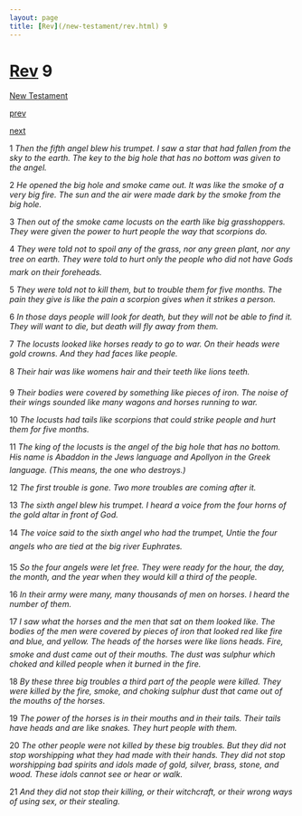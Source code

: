 ```yaml
---
layout: page
title: [Rev](/new-testament/rev.html) 9
---
```


# [Rev](/new-testament/rev.html) 9

[New Testament](/new-testament.html)


[prev](/new-testament/rev/rev-8.html)


[next](/new-testament/rev/rev-10.html)

1 _Then the fifth angel blew his trumpet. I saw a star that had fallen from the sky to the earth. The key to the big hole that has no bottom was given to the angel._

2 _He opened the big hole and smoke came out. It was like the smoke of a very big fire. The sun and the air were made dark by the smoke from the big hole._

3 _Then out of the smoke came locusts on the earth like big grasshoppers. They were given the power to hurt people the way that scorpions do._

4 _They were told not to spoil any of the grass, nor any green plant, nor any tree on earth.  They were told to hurt only the people who did not have Gods mark on their foreheads._

5 _They were told not to kill them, but to trouble them for five months. The pain they give is like the pain a scorpion gives when it strikes a person._

6 _In those days people will look for death, but they will not be able to find it. They will want to die, but death will fly away from them._

7 _The locusts looked like horses ready to go to war. On their heads were gold crowns. And they had faces like people._

8 _Their hair was like womens hair and their teeth like lions teeth._

9 _Their bodies were covered by something like pieces of iron. The noise of their wings sounded like many wagons and horses running to war._

10 _The locusts had tails like scorpions that could strike people and hurt them for five months._

11 _The king of the locusts is the angel of the big hole that has no bottom. His name is Abaddon in the Jews language and Apollyon in the Greek language. (This means, the one who destroys.)_

12 _The first trouble is gone. Two more troubles are coming after it._

13 _The sixth angel blew his trumpet. I heard a voice from the four horns of the gold altar in front of God._

14 _The voice said to the sixth angel who had the trumpet, Untie the four angels who are tied at the big river Euphrates._

15 _So the four angels were let free. They were ready for the hour, the day, the month, and the year when they would kill a third of the people._

16 _In their army were many, many thousands of men on horses. I heard the number of them._

17 _I saw what the horses and the men that sat on them looked like. The bodies of the men were covered by pieces of iron that looked red like fire and blue, and yellow. The heads of the horses were like lions heads. Fire, smoke and dust came out of their mouths. The dust was sulphur which choked and killed people when it burned in the fire._

18 _By these three big troubles a third part of the people were killed. They were killed by the fire, smoke, and choking sulphur dust that came out of the mouths of the horses._

19 _The power of the horses is in their mouths and in their tails. Their tails have heads and are like snakes. They hurt people with them._

20 _The other people were not killed by these big troubles. But they did not stop worshipping what they had made with their hands. They did not stop worshipping bad spirits and idols made of gold, silver, brass, stone, and wood. These idols cannot see or hear or walk._

21 _And they did not stop their killing, or their witchcraft, or their wrong ways of using sex,  or their stealing._

